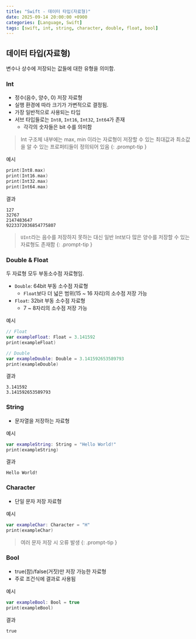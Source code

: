 ```yaml
---
title: "Swift - 데이터 타입(자료형)"
date: 2025-09-14 20:00:00 +0900
categories: [Language, Swift]
tags: [swift, int, string, character, double, float, bool]
---
```


## **데이터 타입(자료형)**
변수나 상수에 저장되는 값들에 대한 유형을 의미함.

### **Int**
- 정수(음수, 양수, 0) 저장 자료형
- 실행 환경에 따라 크기가 가변적으로 결정됨.
- 가장 일반적으로 사용되는 타입
- 서브 타입들로는 `Int8`, `Int16`, `Int32`, `Int64`가 존재
  - 각각의 숫자들은 bit 수를 의미함

> Int 구조체 내부에는 max, min 이라는 자료형이 저장할 수 있는 최대값과 최소값을 알 수 있는 프로퍼티들이 정의되어 있음
{: .prompt-tip }

예시
```swift
print(Int8.max)
print(Int16.max)
print(Int32.max)
print(Int64.max)
```

결과
```
127
32767
2147483647
9223372036854775807
```

> `UInt`라는 음수를 저장하지 못하는 대신 일반 Int보다 많은 양수를 저장할 수 있는 자료형도 존재함
{: .prompt-tip }

### **Double & Float**
두 자료형 모두 부동소수점 자료형임.

- `Double`: 64bit 부동 소수점 자료형
  - `Float`보다 더 넓은 범위(15 ~ 16 자리)의 소수점 저장 가능
- `Float`: 32bit 부동 소수점 자료형
  - 7 ~ 8자리의 소수점 저장 가능

예시
```swift
// Float
var exampleFloat: Float = 3.141592
print(exampleFloat)

// Double
var exampleDouble: Double = 3.141592653589793
print(exampleDouble)
```

결과
```
3.141592
3.141592653589793
```

### **String**
- 문자열을 저장하는 자료형

예시
```swift
var exampleString: String = "Hello World!"
print(exampleString)
```

결과
```
Hello World!
```

### **Character**
- 단일 문자 저장 자료형

예시
```swift
var exampleChar: Character = "H"
print(exampleChar)
```

> 여러 문자 저장 시 오류 발생
{: .prompt-tip }

### **Bool**
- true(참)/false(거짓)만 저장 가능한 자료형
- 주로 조건식에 결과로 사용됨

예시
```swift
var exampleBool: Bool = true
print(exampleBool)
```

결과
```
true
```